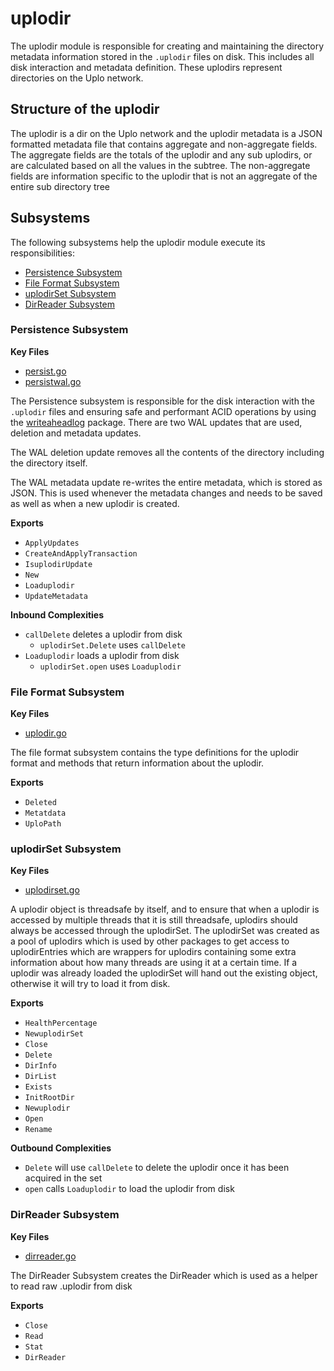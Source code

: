 # uplodir
The uplodir module is responsible for creating and maintaining the directory
metadata information stored in the `.uplodir` files on disk. This includes all
disk interaction and metadata definition. These uplodirs represent directories on
the Uplo network.

## Structure of the uplodir
The uplodir is a dir on the Uplo network and the uplodir metadata is a JSON
formatted metadata file that contains aggregate and non-aggregate fields. The
aggregate fields are the totals of the uplodir and any sub uplodirs, or are
calculated based on all the values in the subtree. The non-aggregate fields are
information specific to the uplodir that is not an aggregate of the entire sub
directory tree

## Subsystems
The following subsystems help the uplodir module execute its responsibilities:
 - [Persistence Subsystem](#persistence-subsystem)
 - [File Format Subsystem](#file-format-subsystem)
 - [uplodirSet Subsystem](#uplodirset-subsystem)
 - [DirReader Subsystem](#dirreader-subsystem)

 ### Persistence Subsystem
 **Key Files**
- [persist.go](./persist.go)
- [persistwal.go](./persistwal.go)

The Persistence subsystem is responsible for the disk interaction with the
`.uplodir` files and ensuring safe and performant ACID operations by using the
[writeaheadlog](https://github.com/uplo-tech/writeaheadlog) package. There
are two WAL updates that are used, deletion and metadata updates.

The WAL deletion update removes all the contents of the directory including the
directory itself.

The WAL metadata update re-writes the entire metadata, which is stored as JSON.
This is used whenever the metadata changes and needs to be saved as well as when
a new uplodir is created.

**Exports**
 - `ApplyUpdates`
 - `CreateAndApplyTransaction`
 - `IsuplodirUpdate`
 - `New`
 - `Loaduplodir`
 - `UpdateMetadata`

**Inbound Complexities**
 - `callDelete` deletes a uplodir from disk
    - `uplodirSet.Delete` uses `callDelete`
 - `Loaduplodir` loads a uplodir from disk
    - `uplodirSet.open` uses `Loaduplodir`

### File Format Subsystem
 **Key Files**
- [uplodir.go](./uplodir.go)

The file format subsystem contains the type definitions for the uplodir
format and methods that return information about the uplodir.

**Exports**
 - `Deleted`
 - `Metatdata`
 - `UploPath`

### uplodirSet Subsystem
 **Key Files**
- [uplodirset.go](./uplodirset.go)

A uplodir object is threadsafe by itself, and to ensure that when a uplodir is
accessed by multiple threads that it is still threadsafe, uplodirs should always
be accessed through the uplodirSet. The uplodirSet was created as a pool of
uplodirs which is used by other packages to get access to uplodirEntries which are
wrappers for uplodirs containing some extra information about how many threads
are using it at a certain time. If a uplodir was already loaded the uplodirSet
will hand out the existing object, otherwise it will try to load it from disk.

**Exports**
 - `HealthPercentage`
 - `NewuplodirSet`
 - `Close`
 - `Delete`
 - `DirInfo`
 - `DirList`
 - `Exists`
 - `InitRootDir`
 - `Newuplodir`
 - `Open`
 - `Rename`

**Outbound Complexities**
 - `Delete` will use `callDelete` to delete the uplodir once it has been acquired
   in the set
 - `open` calls `Loaduplodir` to load the uplodir from disk

### DirReader Subsystem
**Key Files**
 - [dirreader.go](./dirreader.go)

The DirReader Subsystem creates the DirReader which is used as a helper to read
raw .uplodir from disk

**Exports**
 - `Close`
 - `Read`
 - `Stat`
 - `DirReader`
